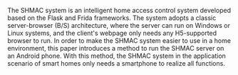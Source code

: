 The SHMAC system is an intelligent home access control system developed based on the Flask and Frida frameworks. The system adopts a classic server-browser (B/S) architecture, where the server can run on Windows or Linux systems, and the client's webpage only needs any H5-supported browser to run. In order to make the SHMAC system easier to use in a home environment, this paper introduces a method to run the SHMAC server on an Android phone. With this method, the SHMAC system in the application scenario of smart homes only needs a smartphone to realize all functions.
